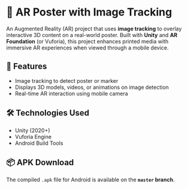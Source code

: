# 📱 AR Poster with Image Tracking

An Augmented Reality (AR) project that uses **image tracking** to overlay interactive 3D content on a real-world poster. Built with **Unity** and **AR Foundation** (or Vuforia), this project enhances printed media with immersive AR experiences when viewed through a mobile device.

## 🚀 Features
- Image tracking to detect poster or marker
- Displays 3D models, videos, or animations on image detection
- Real-time AR interaction using mobile camera

## 🛠️ Technologies Used
- Unity (2020+)
-  Vuforia Engine
- Android Build Tools

## 📦 APK Download
The compiled `.apk` file for Android is available on the **`master` branch**.
